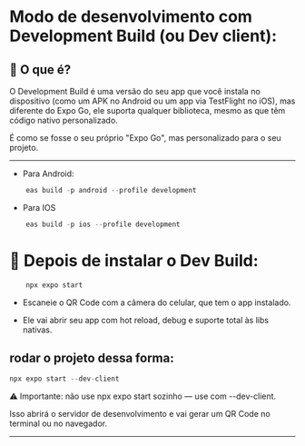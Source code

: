 # Modo de desenvolvimento com Development Build (ou Dev client):

## 📌 O que é?

O Development Build é uma versão do seu app que você instala no dispositivo (como um APK no Android ou um app via TestFlight no iOS), mas diferente do Expo Go, ele suporta qualquer biblioteca, mesmo as que têm código nativo personalizado.

É como se fosse o seu próprio "Expo Go", mas personalizado para o seu projeto.

---

- Para Android:

```js
    eas build -p android --profile development
```

- Para IOS

```js
    eas build -p ios --profile development
```

# 🧪 Depois de instalar o Dev Build:

```js
    npx expo start
```

- Escaneie o QR Code com a câmera do celular, que tem o app instalado.

- Ele vai abrir seu app com hot reload, debug e suporte total às libs nativas.

## rodar o projeto dessa forma:
```js
npx expo start --dev-client
```
⚠️ Importante: não use npx expo start sozinho — use com --dev-client.

Isso abrirá o servidor de desenvolvimento e vai gerar um QR Code no terminal ou no navegador.

___
